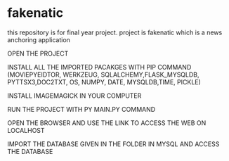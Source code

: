 # fakenatic
this repository is for final year project. project is fakenatic which is a news anchoring application

OPEN THE PROJECT 

INSTALL ALL THE IMPORTED PACAKGES WITH PIP COMMAND (MOVIEPYEIDTOR, WERKZEUG, SQLALCHEMY,FLASK_MYSQLDB, PYTTSX3,DOC2TXT,
OS, NUMPY, DATE, MYSQLDB,TIME, PICKLE)

INSTALL IMAGEMAGICK IN YOUR COMPUTER

RUN THE PROJECT WITH PY MAIN.PY COMMAND

OPEN THE BROWSER AND USE THE LINK TO ACCESS THE WEB ON LOCALHOST

IMPORT THE DATABASE GIVEN IN THE FOLDER IN MYSQL AND ACCESS THE DATABASE

